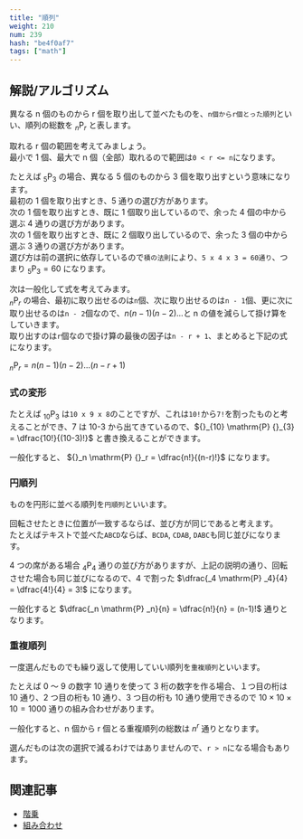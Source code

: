 ```yaml
---
title: "順列"
weight: 210
num: 239
hash: "be4f0af7"
tags: ["math"]
---
```


## 解説/アルゴリズム

異なる n 個のものから r 個を取り出して並べたものを、`n個からr個とった順列`といい、順列の総数を ${}_n \mathrm{P} {}_r$ と表します。

取れる r 個の範囲を考えてみましょう。  
最小で 1 個、最大で n 個（全部）取れるので範囲は`0 < r <= n`になります。

たとえば ${}_5 \mathrm{P} {}_3$ の場合、異なる 5 個のものから 3 個を取り出すという意味になります。  
最初の 1 個を取り出すとき、5 通りの選び方があります。  
次の 1 個を取り出すとき、既に 1 個取り出しているので、余った 4 個の中から選ぶ 4 通りの選び方があります。  
次の 1 個を取り出すとき、既に 2 個取り出しているので、余った 3 個の中から選ぶ 3 通りの選び方があります。  
選び方は前の選択に依存しているので`積の法則`により、`5 x 4 x 3 = 60通り`、つまり ${}_5 \mathrm{P} {}_3 = 60$ になります。

次は一般化して式を考えてみます。  
${}_n \mathrm{P} {}_r$ の場合、最初に取り出せるのは`n`個、次に取り出せるのは`n - 1`個、更に次に取り出せるのは`n - 2`個なので、$n(n-1)(n-2)...$と n の値を減らして掛け算をしていきます。  
取り出すのは`r`個なので掛け算の最後の因子は`n - r + 1`、まとめると下記の式になります。

${}_n \mathrm{P} {}_r = n(n-1)(n-2)...(n-r+1)$

### 式の変形

たとえば $_{10} \mathrm{P} _{3}$ は`10 x 9 x 8`のことですが、これは`10!`から`7!`を割ったものと考えることができ、7 は 10-3 から出てきているので、${}_{10} \mathrm{P} {}_{3} = \dfrac{10!}{(10-3)!}$ と書き換えることができます。

一般化すると、 ${}_n \mathrm{P} {}_r = \dfrac{n!}{(n-r)!}$ になります。

### 円順列

ものを円形に並べる順列を`円順列`といいます。

回転させたときに位置が一致するならば、並び方が同じであると考えます。  
たとえばテキストで並べた`ABCD`ならば、`BCDA`, `CDAB`, `DABC`も同じ並びになります。

4 つの席がある場合 $_4 \mathrm{P} _4$ 通りの並び方がありますが、上記の説明の通り、回転させた場合も同じ並びになるので、4 で割った $\dfrac{_4 \mathrm{P} _4}{4} = \dfrac{4!}{4} = 3!$ になります。

一般化すると $\dfrac{_n \mathrm{P} _n}{n} = \dfrac{n!}{n} = (n-1)!$ 通りとなります。

### 重複順列

一度選んだものでも繰り返して使用していい順列を`重複順列`といいます。

たとえば 0 ～ 9 の数字 10 通りを使って 3 桁の数字を作る場合、１つ目の桁は 10 通り、2 つ目の桁も 10 通り、3 つ目の桁も 10 通り使用できるので $10 \times 10 \times 10 = 1000$ 通りの組み合わせがあります。

一般化すると、n 個から r 個とる重複順列の総数は $n^r$ 通りとなります。

選んだものは次の選択で減るわけではありませんので、`r > n`になる場合もあります。

## 関連記事

- [階乗](/57dbb50c)
- [組み合わせ](/10c33141)
